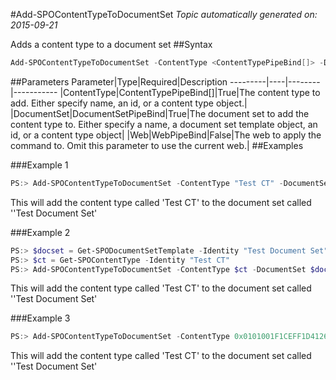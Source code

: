 #Add-SPOContentTypeToDocumentSet
*Topic automatically generated on: 2015-09-21*

Adds a content type to a document set
##Syntax
```powershell
Add-SPOContentTypeToDocumentSet -ContentType <ContentTypePipeBind[]> -DocumentSet <DocumentSetPipeBind> [-Web <WebPipeBind>]
```


##Parameters
Parameter|Type|Required|Description
---------|----|--------|-----------
|ContentType|ContentTypePipeBind[]|True|The content type to add. Either specify name, an id, or a content type object.|
|DocumentSet|DocumentSetPipeBind|True|The document set to add the content type to. Either specify a name, a document set template object, an id, or a content type object|
|Web|WebPipeBind|False|The web to apply the command to. Omit this parameter to use the current web.|
##Examples

###Example 1
```powershell
PS:> Add-SPOContentTypeToDocumentSet -ContentType "Test CT" -DocumentSet "Test Document Set"
```
This will add the content type called 'Test CT' to the document set called ''Test Document Set'

###Example 2
```powershell
PS:> $docset = Get-SPODocumentSetTemplate -Identity "Test Document Set"
PS:> $ct = Get-SPOContentType -Identity "Test CT"
PS:> Add-SPOContentTypeToDocumentSet -ContentType $ct -DocumentSet $docset
```
This will add the content type called 'Test CT' to the document set called ''Test Document Set'

###Example 3
```powershell
PS:> Add-SPOContentTypeToDocumentSet -ContentType 0x0101001F1CEFF1D4126E4CAD10F00B6137E969 -DocumentSet 0x0120D520005DB65D094035A241BAC9AF083F825F3B
```
This will add the content type called 'Test CT' to the document set called ''Test Document Set'
